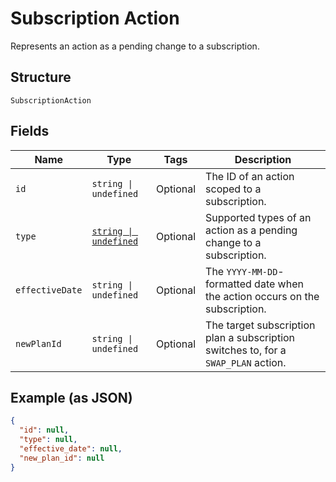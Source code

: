 
# Subscription Action

Represents an action as a pending change to a subscription.

## Structure

`SubscriptionAction`

## Fields

| Name | Type | Tags | Description |
|  --- | --- | --- | --- |
| `id` | `string \| undefined` | Optional | The ID of an action scoped to a subscription. |
| `type` | [`string \| undefined`](../../doc/models/subscription-action-type.md) | Optional | Supported types of an action as a pending change to a subscription. |
| `effectiveDate` | `string \| undefined` | Optional | The `YYYY-MM-DD`-formatted date when the action occurs on the subscription. |
| `newPlanId` | `string \| undefined` | Optional | The target subscription plan a subscription switches to, for a `SWAP_PLAN` action. |

## Example (as JSON)

```json
{
  "id": null,
  "type": null,
  "effective_date": null,
  "new_plan_id": null
}
```

